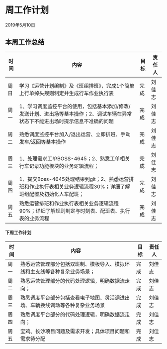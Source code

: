 # 周工作计划

2019年5月10日



## 本周工作总结

| 时间 | 内容                                                         | 目标 | 责任人 |
| ---- | ------------------------------------------------------------ | ---- | ------ |
| 周日 | 学习《运营计划编制》及《班组排班》，完成1个简单上行单掉头规则制定并生成行车作业执行表 | 完成 | 刘佳志 |
| 周一 | 1、学习调度监控平台的使用，包括基本添加/修改/发送计划、进出场等基本操作；2、调试车辆在异常状态下不能进出场时提示信息不准确的问题 | 完成 | 刘佳志 |
| 周二 | 熟悉调度监控平台加入/退出运营、立即排班、手动发车/返回等基本操作 | 完成 | 刘佳志 |
| 周三 | 1、处理需求工单BOSS-4645；2、熟悉工单相关行车记录功能模块的业务逻辑流程；| 完成 | 刘佳志 |
| 周四 | 1、提交Boss-4645处理结果到git；2、熟悉运营排班和作业执行表相关业务逻辑流程30%；详细了解班组配置及初始化人车配班；| 完成 | 刘佳志 |
| 周五 | 熟悉运营排班和作业执行表相关业务逻辑流程90%；详细了解规则制定与时刻表、配班表、执行表的业务流程| 完成 | 刘佳志 |



#### 下周工作计划

| 时间 | 内容                                                         | 目标 | 责任人 |
| ---- | ------------------------------------------------------------ | ---- | ------ |
| 周一 | 熟悉运营管理部分包括双班制、模板导入、模拟环线和主支线等各种复杂业务场景；| 完成 | 刘佳志   |
| 周二 | 熟悉运营管理部分的代码处理逻辑，明确数据流走向；| 完成 | 刘佳志   |
| 周三 | 熟悉调度平台部分包括查看电子地图、灵活调进出场、车辆换线调动等各种复杂业务场景| 完成 | 刘佳志   |
| 周四 | 熟悉调度平台部分的代码处理逻辑，明确数据流走向；| 完成 | 刘佳志   |
| 周五 | 宝鸡、长沙项目问题及需求开发；具体项目问题和需求待分配| 完成 | 刘佳志   |
